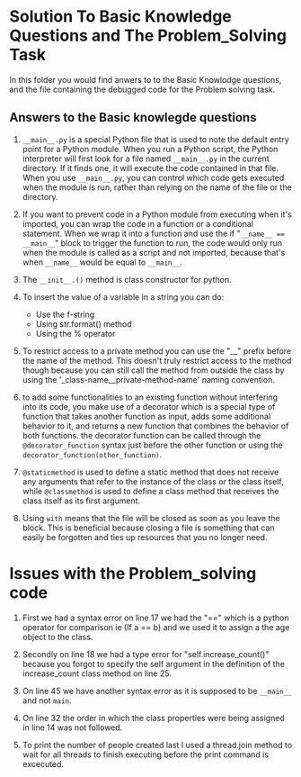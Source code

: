 # Solution To Basic Knowledge Questions and The Problem_Solving Task
In this folder you would find anwers to to the Basic Knowlodge questions, and the file containing the debugged code for the Problem solving task.



## Answers to the Basic knowlegde questions
1. `__main__.py` is a special Python file that is used to note the default entry point for a Python module. When you run a Python script, the Python interpreter will first look for a file named `__main__.py` in the current directory. If it finds one, it will execute the code contained in that file. When you use `__main__.py`, you can control which code gets executed when the module is run, rather than relying on the name of the file or the directory.

2. If you want to prevent code in a Python module from executing when it's imported, you can wrap the code in a function or a conditional statement. When we wrap it into a function and use the if "`__name__ == __main__`" block to trigger the function to run, the code would only run when the module is called as a script and not imported, because that's when `__name__` would be equal to `__main__`.

3. The `__init__.()` method is class constructor for python.

4. To insert the value of a variable in a string you can do:
    * Use the f-string 
    * Using str.format() method
    * Using the % operator

5. To restrict access to a private method you can use the "__" prefix before the name of the method.
This doesn't truly restrict access to the method though because you can still call the method from outside the class by using the '_class-name__private-method-name' naming convention.

6. to add some functionalities to an existing function without interfering into its code, you make use of a decorator which is  a special type of function that takes another function as input, adds some additional behavior to it, and returns a new function that combines the behavior of both functions. the decorator function can be called through the `@decorator_function` syntax just before the other function or using the `decorator_function(other_function)`.

7. `@staticmethod` is used to define a static method that does not receive any arguments that refer to the instance of the class or the class itself, while `@classmethod` is used to define a class method that receives the class itself as its first argument.

8. Using `with` means that the file will be closed as soon as you leave the block. This is beneficial because closing a file is something that can easily be forgotten and ties up resources that you no longer need.



# Issues with the Problem_solving code 
1. First we had a syntax error on line 17 we had the "==" which is a python operator for comparison ie (If a == b) and we used it to assign a the age object to the class. 

2. Secondly on line 18 we had a type error for "self.increase_count()" because you forgot to specify the self argument in the definition of the increase_count class method on line 25.

3. On line 45 we have another syntax error as it is supposed to be `__main__` and not `main`.

4. On line 32 the order in which the class properties were being assigned in line 14 was not followed.

5. To print the number of people created last I used a thread.join method to wait for all threads to finish executing before the print command is excecuted.


